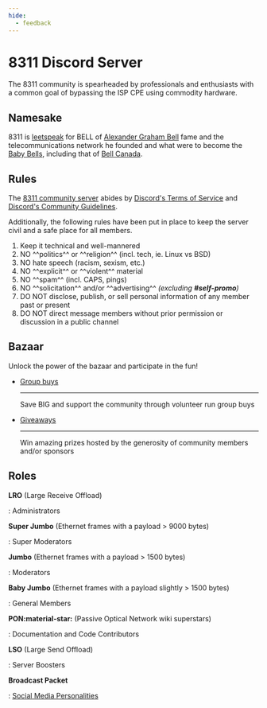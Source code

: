 ```yaml
---
hide:
  - feedback
---
```


# 8311 Discord Server

The 8311 community is spearheaded by professionals and enthusiasts with a common goal of bypassing the ISP CPE
using commodity hardware.

## Namesake

8311 is [leetspeak] for BELL of [Alexander Graham Bell] fame and the telecommunications network he founded and what
were to become the [Baby Bells], including that of [Bell Canada].

  [leetspeak]: https://en.wikipedia.org/wiki/Leet
  [Alexander Graham Bell]: https://en.wikipedia.org/wiki/Alexander_Graham_Bell
  [Baby Bells]: https://en.wikipedia.org/wiki/Regional_Bell_Operating_Company#Baby-Bell
  [Bell Canada]: https://en.wikipedia.org/wiki/Bell_Canada

## Rules

The [8311 community server] abides by [Discord's Terms of Service] and [Discord's Community Guidelines].

  [8311 community server]: https://discord.pon.wiki/
  [Discord's Terms of Service]: https://discord.com/terms
  [Discord's Community Guidelines]: https://discord.com/guidelines

Additionally, the following rules have been put in place to keep the server civil and a safe place for all members.

1. Keep it technical and well-mannered
2. NO ^^politics^^ or ^^religion^^ (incl. tech, ie. Linux vs BSD)
3. NO hate speech (racism, sexism, etc.)
4. NO ^^explicit^^ or ^^violent^^ material
5. NO ^^spam^^ (incl. CAPS, pings)
6. NO ^^solicitation^^ and/or ^^advertising^^ *(excluding __#self-promo__)*
7. DO NOT disclose, publish, or sell personal information of any member past or present
8. DO NOT direct message members without prior permission or discussion in a public channel

## Bazaar

Unlock the power of the bazaar and participate in the fun!

<div class="grid cards" markdown>

-   [Group buys]

    ---

    Save BIG and support the community through volunteer run group buys

-   [Giveaways]

    ---

    Win amazing prizes hosted by the generosity of community members and/or sponsors

</div>

  [Group buys]: group-buys.md
  [Giveaways]: giveaways.md

## Roles

__LRO__ (Large Receive Offload)

:   Administrators

__Super Jumbo__ (Ethernet frames with a payload > 9000 bytes)

:   Super Moderators

__Jumbo__ (Ethernet frames with a payload > 1500 bytes)

:   Moderators

__Baby Jumbo__ (Ethernet frames with a payload slightly > 1500 bytes)

:   General Members

__PON:material-star:__ (Passive Optical Network wiki superstars)

:   Documentation and Code Contributors

__LSO__ (Large Send Offload)

:   Server Boosters

__Broadcast Packet__

:   [Social Media Personalities](../on-the-web.md)
